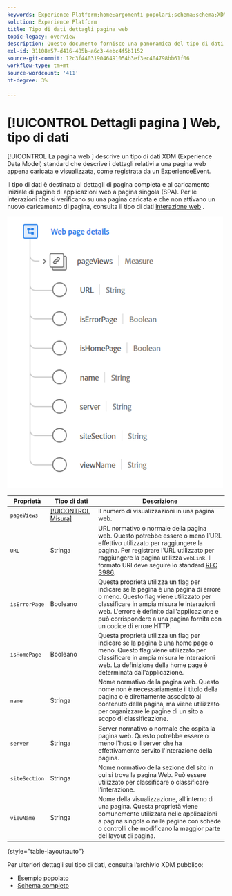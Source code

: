 ```yaml
---
keywords: Experience Platform;home;argomenti popolari;schema;schema;XDM;campi;schemi;schemi;dettagli pagina web;tipo di dati;tipo di dati;tipo di dati;tipo di dati;pagina web
solution: Experience Platform
title: Tipo di dati dettagli pagina web
topic-legacy: overview
description: Questo documento fornisce una panoramica del tipo di dati Experience Data Model (XDM) per i dettagli della pagina web.
exl-id: 31108e57-d416-485b-a6c3-4ebc4f5b1152
source-git-commit: 12c3f440319046491054b3ef3ec404798bb61f06
workflow-type: tm+mt
source-wordcount: '411'
ht-degree: 3%

---
```


# [!UICONTROL Dettagli pagina ] Web, tipo di dati

[!UICONTROL La pagina web ] descrive un tipo di dati XDM (Experience Data Model) standard che descrive i dettagli relativi a una pagina web appena caricata e visualizzata, come registrata da un ExperienceEvent.

Il tipo di dati è destinato ai dettagli di pagina completa e al caricamento iniziale di pagine di applicazioni web a pagina singola (SPA). Per le interazioni che si verificano su una pagina caricata e che non attivano un nuovo caricamento di pagina, consulta il tipo di dati [interazione web](./web-interaction.md) .

<img src="../images/data-types/web-page-details.PNG" width="500" /><br />

| Proprietà | Tipo di dati | Descrizione |
| --- | --- | --- |
| `pageViews` | [[!UICONTROL Misura]](./measure.md) | Il numero di visualizzazioni in una pagina web. |
| `URL` | Stringa | URL normativo o normale della pagina web. Questo potrebbe essere o meno l’URL effettivo utilizzato per raggiungere la pagina. Per registrare l’URL utilizzato per raggiungere la pagina utilizza `webLink`. Il formato URI deve seguire lo standard [RFC 3986](https://tools.ietf.org/html/rfc3986). |
| `isErrorPage` | Booleano | Questa proprietà utilizza un flag per indicare se la pagina è una pagina di errore o meno. Questo flag viene utilizzato per classificare in ampia misura le interazioni web. L&#39;errore è definito dall&#39;applicazione e può corrispondere a una pagina fornita con un codice di errore HTTP. |
| `isHomePage` | Booleano | Questa proprietà utilizza un flag per indicare se la pagina è una home page o meno. Questo flag viene utilizzato per classificare in ampia misura le interazioni web. La definizione della home page è determinata dall&#39;applicazione. |
| `name` | Stringa | Nome normativo della pagina web. Questo nome non è necessariamente il titolo della pagina o è direttamente associato al contenuto della pagina, ma viene utilizzato per organizzare le pagine di un sito a scopo di classificazione. |
| `server` | Stringa | Server normativo o normale che ospita la pagina web. Questo potrebbe essere o meno l&#39;host o il server che ha effettivamente servito l&#39;interazione della pagina. |
| `siteSection` | Stringa | Nome normativo della sezione del sito in cui si trova la pagina Web. Può essere utilizzato per classificare o classificare l’interazione. |
| `viewName` | Stringa | Nome della visualizzazione, all’interno di una pagina. Questa proprietà viene comunemente utilizzata nelle applicazioni a pagina singola o nelle pagine con schede o controlli che modificano la maggior parte del layout di pagina. |

{style=&quot;table-layout:auto&quot;}

Per ulteriori dettagli sul tipo di dati, consulta l’archivio XDM pubblico:

* [Esempio popolato](https://github.com/adobe/xdm/blob/master/components/datatypes/deprecated/webpagedetails.example.2.json)
* [Schema completo](https://github.com/adobe/xdm/blob/master/components/datatypes/deprecated/webpagedetails.schema.json)
